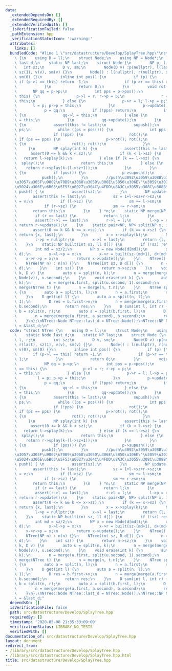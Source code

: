 ```yaml
---
data:
  _extendedDependsOn: []
  _extendedRequiredBy: []
  _extendedVerifiedWith: []
  _isVerificationFailed: false
  _pathExtension: hpp
  _verificationStatusIcon: ':warning:'
  attributes:
    links: []
  bundledCode: "#line 1 \"src/datastructure/Develop/SplayTree.hpp\"\nstruct NTree\
    \ {\n    using D = ll;\n    struct Node;\n    using NP = Node*;\n    static Node\
    \ last_d;\n    static NP last;\n    struct Node {\n        NP p, l, r;\n     \
    \   int sz;\n        D v, sm;\n        Node(D v) :p(nullptr), l(last), r(last),\
    \ sz(1), v(v), sm(v) {}\n        Node() : l(nullptr), r(nullptr), sz(0), v(0),\
    \ sm(0) {}\n        inline int pos() {\n            if (p) {\n               \
    \ if (p->l == this) return -1;\n                if (p->r == this) return 1;\n\
    \            }\n            return 0;\n        }\n        void rot() {\n     \
    \       NP qq = p->p;\n            int pps = p->pos();\n            if (p->l ==\
    \ this) {\n                p->l = r; r->p = p;\n                r = p; p->p =\
    \ this;\n            } else {\n                p->r = l; l->p = p;\n         \
    \       l = p; p->p = this;\n            }\n            p->update(); update();\n\
    \            p = qq;\n            if (!pps) return;\n            if (pps == -1)\
    \ {\n                qq->l = this;\n            } else {\n                qq->r\
    \ = this;\n            }\n            qq->update();\n        }\n        void splay()\
    \ {\n            assert(this != last);\n            supush();\n            int\
    \ ps;\n            while ((ps = pos())) {\n                int pps = p->pos();\n\
    \                if (!pps) {\n                    rot();\n                } else\
    \ if (ps == pps) {\n                    p->rot(); rot();\n                } else\
    \ {\n                    rot(); rot();\n                }\n            }\n   \
    \     }\n        NP splay(int k) {\n            assert(this != last);\n      \
    \      assert(0 <= k && k < sz);\n            if (k < l->sz) {\n             \
    \   return l->splay(k);\n            } else if (k == l->sz) {\n              \
    \  splay();\n                return this;\n            } else {\n            \
    \    return r->splay(k-(l->sz+1));\n            }\n        }\n        void supush()\
    \ {\n            if (pos()) {\n                p->supush();\n            }\n \
    \           push();\n        }\n        //push\u3092\u3059\u308B\u3068\u3001push\u3092\
    \u3057\u305F\u9802\u70B9\u3068\u305D\u306E\u5B50\u306E\"\u3059\u3079\u3066\"\u306E\
    \u5024\u306E\u6B63\u5F53\u6027\u304C\u4FDD\u8A3C\u3055\u308C\u308B\n        void\
    \ push() { \n            assert(sz);\n        }\n        NP update() {\n     \
    \       assert(this != last);\n            sz = 1+l->sz+r->sz;\n            sm\
    \ = v;\n            if (l->sz) {\n                sm += l->sm;\n            }\n\
    \            if (r->sz) {\n                sm += r->sm;\n            }\n     \
    \       return this;\n        }\n    } *n;\n    static NP merge(NP l, NP r) {\n\
    \        if (r == last) {\n            return l;\n        }\n        r = r->splay(0);\n\
    \        assert(r->l == last);\n        r->l = l;\n        l->p = r;\n       \
    \ return r->update();\n    }\n    static pair<NP, NP> split(NP x, int k) {\n \
    \       assert(0 <= k && k <= x->sz);\n        if (k == x->sz) {\n           \
    \ return {x, last};\n        }\n        x = x->splay(k);\n        NP l = x->l;\n\
    \        l->p = nullptr;\n        x->l = last;\n        return {l, x->update()};\n\
    \    }\n    static NP built(int sz, ll d[]) {\n        if (!sz) return last;\n\
    \        int md = sz/2;\n        NP x = new Node(d[md]);\n        x->l = built(md,\
    \ d);\n        x->l->p = x;\n        x->r = built(sz-(md+1), d+(md+1));\n    \
    \    x->r->p = x;\n        return x->update();\n    }\n    NTree() : n(last) {}\n\
    \    NTree(NP n) : n(n) {}\n    NTree(int sz, D d[]) {\n        n = built(sz,\
    \ d);\n    }\n    int sz() {\n        return n->sz;\n    }\n    void insert(int\
    \ k, D v) {\n        auto u = split(n, k);\n        n = merge(merge(u.first, new\
    \ Node(v)), u.second);\n    }\n    void erase(int k) {\n        auto u = split(n,\
    \ k);\n        n = merge(u.first, split(u.second, 1).second);\n    }\n    void\
    \ merge(NTree t) {\n        n = merge(n, t.n);\n    }\n    NTree split(int l)\
    \ {\n        auto a = split(n, l);\n        n = a.first;\n        return NTree(a.second);\n\
    \    }\n    D get(int l) {\n        auto a = split(n, l);\n        auto b = split(a.second,\
    \ 1);\n        D res = b.first->v;\n        n = merge(merge(a.first, b.first),\
    \ b.second);\n        return res;\n    }\n    D sum(int l, int r) {\n        auto\
    \ b = split(n, r);\n        auto a = split(b.first, l);\n        D res = a.second->sm;\n\
    \        n = merge(merge(a.first, a.second), b.second);\n        return res;\n\
    \    }\n};\nNTree::Node NTree::last_d = NTree::Node();\nNTree::NP NTree::last\
    \ = &last_d;\n"
  code: "struct NTree {\n    using D = ll;\n    struct Node;\n    using NP = Node*;\n\
    \    static Node last_d;\n    static NP last;\n    struct Node {\n        NP p,\
    \ l, r;\n        int sz;\n        D v, sm;\n        Node(D v) :p(nullptr), l(last),\
    \ r(last), sz(1), v(v), sm(v) {}\n        Node() : l(nullptr), r(nullptr), sz(0),\
    \ v(0), sm(0) {}\n        inline int pos() {\n            if (p) {\n         \
    \       if (p->l == this) return -1;\n                if (p->r == this) return\
    \ 1;\n            }\n            return 0;\n        }\n        void rot() {\n\
    \            NP qq = p->p;\n            int pps = p->pos();\n            if (p->l\
    \ == this) {\n                p->l = r; r->p = p;\n                r = p; p->p\
    \ = this;\n            } else {\n                p->r = l; l->p = p;\n       \
    \         l = p; p->p = this;\n            }\n            p->update(); update();\n\
    \            p = qq;\n            if (!pps) return;\n            if (pps == -1)\
    \ {\n                qq->l = this;\n            } else {\n                qq->r\
    \ = this;\n            }\n            qq->update();\n        }\n        void splay()\
    \ {\n            assert(this != last);\n            supush();\n            int\
    \ ps;\n            while ((ps = pos())) {\n                int pps = p->pos();\n\
    \                if (!pps) {\n                    rot();\n                } else\
    \ if (ps == pps) {\n                    p->rot(); rot();\n                } else\
    \ {\n                    rot(); rot();\n                }\n            }\n   \
    \     }\n        NP splay(int k) {\n            assert(this != last);\n      \
    \      assert(0 <= k && k < sz);\n            if (k < l->sz) {\n             \
    \   return l->splay(k);\n            } else if (k == l->sz) {\n              \
    \  splay();\n                return this;\n            } else {\n            \
    \    return r->splay(k-(l->sz+1));\n            }\n        }\n        void supush()\
    \ {\n            if (pos()) {\n                p->supush();\n            }\n \
    \           push();\n        }\n        //push\u3092\u3059\u308B\u3068\u3001push\u3092\
    \u3057\u305F\u9802\u70B9\u3068\u305D\u306E\u5B50\u306E\"\u3059\u3079\u3066\"\u306E\
    \u5024\u306E\u6B63\u5F53\u6027\u304C\u4FDD\u8A3C\u3055\u308C\u308B\n        void\
    \ push() { \n            assert(sz);\n        }\n        NP update() {\n     \
    \       assert(this != last);\n            sz = 1+l->sz+r->sz;\n            sm\
    \ = v;\n            if (l->sz) {\n                sm += l->sm;\n            }\n\
    \            if (r->sz) {\n                sm += r->sm;\n            }\n     \
    \       return this;\n        }\n    } *n;\n    static NP merge(NP l, NP r) {\n\
    \        if (r == last) {\n            return l;\n        }\n        r = r->splay(0);\n\
    \        assert(r->l == last);\n        r->l = l;\n        l->p = r;\n       \
    \ return r->update();\n    }\n    static pair<NP, NP> split(NP x, int k) {\n \
    \       assert(0 <= k && k <= x->sz);\n        if (k == x->sz) {\n           \
    \ return {x, last};\n        }\n        x = x->splay(k);\n        NP l = x->l;\n\
    \        l->p = nullptr;\n        x->l = last;\n        return {l, x->update()};\n\
    \    }\n    static NP built(int sz, ll d[]) {\n        if (!sz) return last;\n\
    \        int md = sz/2;\n        NP x = new Node(d[md]);\n        x->l = built(md,\
    \ d);\n        x->l->p = x;\n        x->r = built(sz-(md+1), d+(md+1));\n    \
    \    x->r->p = x;\n        return x->update();\n    }\n    NTree() : n(last) {}\n\
    \    NTree(NP n) : n(n) {}\n    NTree(int sz, D d[]) {\n        n = built(sz,\
    \ d);\n    }\n    int sz() {\n        return n->sz;\n    }\n    void insert(int\
    \ k, D v) {\n        auto u = split(n, k);\n        n = merge(merge(u.first, new\
    \ Node(v)), u.second);\n    }\n    void erase(int k) {\n        auto u = split(n,\
    \ k);\n        n = merge(u.first, split(u.second, 1).second);\n    }\n    void\
    \ merge(NTree t) {\n        n = merge(n, t.n);\n    }\n    NTree split(int l)\
    \ {\n        auto a = split(n, l);\n        n = a.first;\n        return NTree(a.second);\n\
    \    }\n    D get(int l) {\n        auto a = split(n, l);\n        auto b = split(a.second,\
    \ 1);\n        D res = b.first->v;\n        n = merge(merge(a.first, b.first),\
    \ b.second);\n        return res;\n    }\n    D sum(int l, int r) {\n        auto\
    \ b = split(n, r);\n        auto a = split(b.first, l);\n        D res = a.second->sm;\n\
    \        n = merge(merge(a.first, a.second), b.second);\n        return res;\n\
    \    }\n};\nNTree::Node NTree::last_d = NTree::Node();\nNTree::NP NTree::last\
    \ = &last_d;"
  dependsOn: []
  isVerificationFile: false
  path: src/datastructure/Develop/SplayTree.hpp
  requiredBy: []
  timestamp: '2020-05-08 21:35:33+09:00'
  verificationStatus: LIBRARY_NO_TESTS
  verifiedWith: []
documentation_of: src/datastructure/Develop/SplayTree.hpp
layout: document
redirect_from:
- /library/src/datastructure/Develop/SplayTree.hpp
- /library/src/datastructure/Develop/SplayTree.hpp.html
title: src/datastructure/Develop/SplayTree.hpp
---
```

